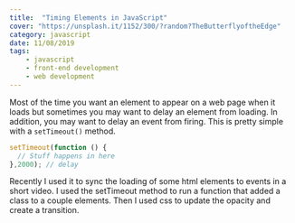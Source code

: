 ```yaml
---
title:  "Timing Elements in JavaScript" 
cover: "https://unsplash.it/1152/300/?random?TheButterflyoftheEdge"
category: javascript
date: 11/08/2019
tags:
    - javascript
    - front-end development
    - web development
---
```


Most of the time you want an element to appear on a web page when it loads but sometimes you may want to delay an element from loading. In addition, you may want to delay an event from firing. This is pretty simple with a `setTimeout()` method.

``` javascript
setTimeout(function () {
  // Stuff happens in here
},2000); // delay
```

Recently I used it to sync the loading of some html elements to events in a short video. I used the setTimeout method to run a function that added a class to  a couple elements. Then I used css to update the opacity and create a transition.



